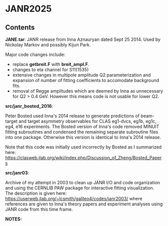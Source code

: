 # JANR2025
## Contents
**JANE.tar**: JANR release from Inna Aznauryan dated Sept 25 2014.  Used by Nickolay Markov and possibly Kijun Park.  

Major code changes include: 
- replace **getbreit.F** with **breit_ampl.F**.
- changes to eta channel for S11(1535)
- extensive changes in multipole amplitude Q2 parameterization and expansion of number of fitting coefficients to accomodate background fits.
- removal of Regge amplitudes which are deemed by Inna as unnecessary for Q2 > 0.4 GeV.  However this means code is not usable for lower Q2.
    
**src/janr_bosted_2016**: 

Peter Bosted used Inna's 2014 release to generate predictions of beam-target and target asymmetry
observables for CLAS eg1-dvcs, eg1b, eg1c, eg4, e16 experiments.  The Bosted version of Inna's code removed MINUIT fitting subroutines and
condensed the remaining separate subroutine files into one package.  Otherwise this version is identical to Inna's 2014 release.  

Note that this code was initially used incorrectly by Bosted as I summarized here:  https://clasweb.jlab.org/wiki/index.php/Discussion_of_Zheng/Bosted_Papers

**src/janr03**: 

Archive of my attempt in 2003 to clean up JANR I/O and code organization and using the CERNLIB PAW package for interactive fitting visualization.  The description is given here: https://userweb.jlab.org/~lcsmith/galileo4/codes/janr2003/ where references are given to Inna's theory papers and experiment analyses using JANR code from this time frame. 

**NOTES:**
